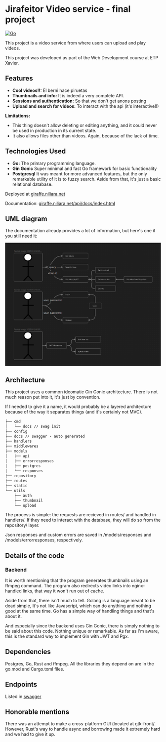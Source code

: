 # Jirafeitor Video service - final project

[![Go](https://img.shields.io/badge/Go-1.x-blue.svg?style=flat-square)](https://golang.org/)

This project is a video service from where users can upload and play videos.

This project was developed as part of the Web Development course at ETP Xavier.

## Features

* **Cool videos!!:** El berni hace piruetas
* **Thumbnails and info:** It is indeed a very complete API.
* **Sessions and authentication:** So that we don't get anons posting <insert illegal video title here>
* **Upload and search for videos:** To interact with the api (it's interactive!!)

**Limitations:**
* This thing doesn't allow deleting or editing anything, and it could never be used in production in its current state.
* It also allows files other than videos. Again, because of the lack of time.

## Technologies Used

* **Go:** The primary programming language.
* **Gin Gonic** Super minimal and fast Go framework for basic functionality
* **Postgresql** It was meant for more advanced features, but the only remarkable utility of it is to fuzzy search. Aside from that, it's just a basic relational database.

Deployed at [giraffe.niliara.net](https://giraffe.niliara.net)

Documentation: [giraffe.niliara.net/api/docs/index.html](https://giraffe.niliara.net/api/docs/index.html)

## UML diagram
The documentation already provides a lot of information,
but here's one if you still need it:

![UML](documentation/umlatt1.png)

## Architecture
This project uses a common ideomatic Gin Gonic architecture.
There is not much reason put into it, it's just by convention.

If I needed to give it a name,
it would probably be a layered architecture
because of the way it separates things
(and it's certainly not MVC).

```
├── cmd
│   └── docs // swag init
├── config
├── docs // swagger - auto generated
├── handlers
├── middlewares
├── models
│   ├── api
│   ├── errorresponses
│   ├── postgres
│   └── responses
├── repository
├── routes
├── static
└── utils
    ├── auth
    ├── thumbnail
    └── upload
```

The process is simple:
the requests are recieved in routes/
and handled in handlers/.
If they need to interact with the database,
they will do so from the repository/ layer.

Json responses and custom errors are
saved in /models/responses and /models/errorresponses,
respectively.



## Details of the code
### Backend
It is worth mentioning that the program generates
thumbnails using an ffmpeg command.
The program also redirects video links into nginx-handled links,
that way it won't run out of cache.

Aside from that, there isn't much to tell.
Golang is a language meant to be dead simple,
It's not like Javascript, which can do anything and nothing good at the same time.
Go has a simple way of handling things and that's about it.

And especially since the backend uses Gin Gonic,
there is simply nothing to be said about this code.
Nothing unique or remarkable.
As far as I'm aware, this is the standard way to implement
Gin with JWT and Pgx.


## Dependencies
Postgres, Go, Rust and ffmpeg.
All the libraries they depend on are in the go.mod and Cargo.toml files.

## Endpoints
Listed in [swagger](https://giraffe.niliara.net/api/docs/index.html)

## Honorable mentions
There was an attempt to make a cross-platform GUI
(located at gtk-front/.
However, Rust's way to handle async and borrowing
made it extremely hard and we had to give it up.
